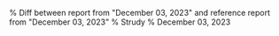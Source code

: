 % Diff between report from "December 03, 2023" and reference report from "December 03, 2023"
% Strudy
% December 03, 2023


